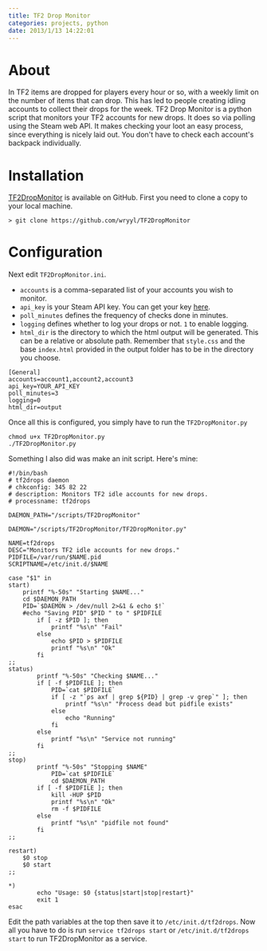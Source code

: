 ```yaml
---
title: TF2 Drop Monitor
categories: projects, python
date: 2013/1/13 14:22:01
---
```

About
===
In TF2 items are dropped for players every hour or so, with a weekly limit on the number of items that can drop. This has led to people creating idling accounts to collect their drops for the week. TF2 Drop Monitor is a python script that monitors your TF2 accounts for new drops. It does so via polling using the Steam web API. It makes checking your loot an easy process, since everything is nicely laid out. You don't have to check each account's backpack individually.

Installation
===
[TF2DropMonitor](https://github.com/wryyl/TF2DropMonitor) is available on GitHub. First you need to clone a copy to your local machine.

    > git clone https://github.com/wryyl/TF2DropMonitor


Configuration
===
Next edit `TF2DropMonitor.ini`. 

* `accounts` is a comma-separated list of your accounts you wish to monitor.
* `api_key` is your Steam API key. You can get your key [here](http://steamcommunity.com/dev/apikey).
* `poll_minutes` defines the frequency of checks done in minutes.
* `logging` defines whether to log your drops or not. `1` to enable logging.
* `html_dir` is the directory to which the html output will be generated. This can be a relative or absolute path. Remember that `style.css` and the base `index.html` provided in the output folder has to be in the directory you choose.
~~~
[General]
accounts=account1,account2,account3
api_key=YOUR_API_KEY
poll_minutes=3
logging=0
html_dir=output
~~~

Once all this is configured, you simply have to run the `TF2DropMonitor.py`

    chmod u+x TF2DropMonitor.py
    ./TF2DropMonitor.py

Something I also did was make an init script. Here's mine:

    #!/bin/bash
    # tf2drops daemon
    # chkconfig: 345 82 22
    # description: Monitors TF2 idle accounts for new drops.
    # processname: tf2drops

    DAEMON_PATH="/scripts/TF2DropMonitor"

    DAEMON="/scripts/TF2DropMonitor/TF2DropMonitor.py"

    NAME=tf2drops
    DESC="Monitors TF2 idle accounts for new drops."
    PIDFILE=/var/run/$NAME.pid
    SCRIPTNAME=/etc/init.d/$NAME

    case "$1" in
    start)
        printf "%-50s" "Starting $NAME..."
        cd $DAEMON_PATH
        PID=`$DAEMON > /dev/null 2>&1 & echo $!`
        #echo "Saving PID" $PID " to " $PIDFILE
            if [ -z $PID ]; then
                printf "%s\n" "Fail"
            else
                echo $PID > $PIDFILE
                printf "%s\n" "Ok"
            fi
    ;;
    status)
            printf "%-50s" "Checking $NAME..."
            if [ -f $PIDFILE ]; then
                PID=`cat $PIDFILE`
                if [ -z "`ps axf | grep ${PID} | grep -v grep`" ]; then
                    printf "%s\n" "Process dead but pidfile exists"
                else
                    echo "Running"
                fi
            else
                printf "%s\n" "Service not running"
            fi
    ;;
    stop)
            printf "%-50s" "Stopping $NAME"
                PID=`cat $PIDFILE`
                cd $DAEMON_PATH
            if [ -f $PIDFILE ]; then
                kill -HUP $PID
                printf "%s\n" "Ok"
                rm -f $PIDFILE
            else
                printf "%s\n" "pidfile not found"
            fi
    ;;

    restart)
        $0 stop
        $0 start
    ;;

    *)
            echo "Usage: $0 {status|start|stop|restart}"
            exit 1
    esac
        
Edit the path variables at the top then save it to `/etc/init.d/tf2drops`. Now all you have to do is run `service tf2drops start` or `/etc/init.d/tf2drops start` to run TF2DropMonitor as a service. 

